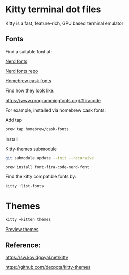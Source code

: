 # Kitty terminal dot files

Kitty is a fast, feature-rich, GPU based terminal emulator

## Fonts

Find a suitable font at:


[Nerd fonts](https://www.nerdfonts.com/)

[Nerd fonts repo](https://github.com/ryanoasis/nerd-fonts#option-3-install-script)

[Homebrew cask fonts](https://github.com/Homebrew/homebrew-cask-fonts/tree/master/Casks)

Find how they look like:

https://www.programmingfonts.org/#firacode

For example, installed via homebrew cask fonts:

Add tap

```sh
brew tap homebrew/cask-fonts
```

Install

Kitty-themes submodule

```sh
git submodule update --init --recursive
```

```sh
brew install font-fira-code-nerd-font
```

Find the kitty compatible fonts by:

```sh
kitty +list-fonts
```

# Themes

```sh
kitty +kitten themes
```

[Preview themes](https://github.com/dexpota/kitty-themes)

## Reference:
https://sw.kovidgoyal.net/kitty

https://github.com/dexpota/kitty-themes
